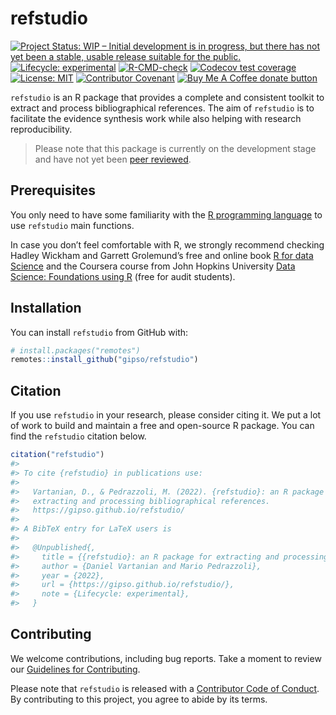 
<!-- README.md is generated from README.Rmd. Please edit that file -->

# refstudio

<!-- badges: start -->

[![Project Status: WIP – Initial development is in progress, but there
has not yet been a stable, usable release suitable for the
public.](https://www.repostatus.org/badges/latest/wip.svg)](https://www.repostatus.org/#wip)
[![Lifecycle:
experimental](https://img.shields.io/badge/lifecycle-experimental-orange.svg)](https://lifecycle.r-lib.org/articles/stages.html#experimental)
[![R-CMD-check](https://github.com/gipso/refstudio/workflows/R-CMD-check/badge.svg)](https://github.com/gipso/refstudio/actions)
[![Codecov test
coverage](https://codecov.io/gh/gipso/refstudio/branch/main/graph/badge.svg)](https://codecov.io/gh/gipso/refstudio?branch=main)
[![License:
MIT](https://img.shields.io/badge/license-MIT-green)](https://choosealicense.com/licenses/mit/)
[![Contributor
Covenant](https://img.shields.io/badge/Contributor%20Covenant-v2.0%20adopted-ff69b4.svg)](https://gipso.github.io/refstudio/CODE_OF_CONDUCT.html)
[![Buy Me A Coffee donate
button](https://img.shields.io/badge/buy%20me%20a%20coffee-donate-yellow.svg)](https://ko-fi.com/danielvartan)
<!-- badges: end -->

`refstudio` is an R package that provides a complete and consistent
toolkit to extract and process bibliographical references. The aim of
`refstudio` is to facilitate the evidence synthesis work while also
helping with research reproducibility.

> Please note that this package is currently on the development stage
> and have not yet been [peer
> reviewed](https://devguide.ropensci.org/softwarereviewintro.html).

## Prerequisites

You only need to have some familiarity with the [R programming
language](https://www.r-project.org/) to use `refstudio` main functions.

In case you don’t feel comfortable with R, we strongly recommend
checking Hadley Wickham and Garrett Grolemund’s free and online book [R
for data Science](https://r4ds.had.co.nz/) and the Coursera course from
John Hopkins University [Data Science: Foundations using
R](https://www.coursera.org/specializations/data-science-foundations-r)
(free for audit students).

## Installation

You can install `refstudio` from GitHub with:

``` r
# install.packages("remotes")
remotes::install_github("gipso/refstudio")
```

## Citation

If you use `refstudio` in your research, please consider citing it. We
put a lot of work to build and maintain a free and open-source R
package. You can find the `refstudio` citation below.

``` r
citation("refstudio")
#> 
#> To cite {refstudio} in publications use:
#> 
#>   Vartanian, D., & Pedrazzoli, M. (2022). {refstudio}: an R package for
#>   extracting and processing bibliographical references.
#>   https://gipso.github.io/refstudio/
#> 
#> A BibTeX entry for LaTeX users is
#> 
#>   @Unpublished{,
#>     title = {{refstudio}: an R package for extracting and processing bibliographical references},
#>     author = {Daniel Vartanian and Mario Pedrazzoli},
#>     year = {2022},
#>     url = {https://gipso.github.io/refstudio/},
#>     note = {Lifecycle: experimental},
#>   }
```

## Contributing

We welcome contributions, including bug reports. Take a moment to review
our [Guidelines for
Contributing](https://gipso.github.io/refstudio/CONTRIBUTING.html).

Please note that `refstudio` is released with a [Contributor Code of
Conduct](https://gipso.github.io/refstudio/CODE_OF_CONDUCT.html). By
contributing to this project, you agree to abide by its terms.
